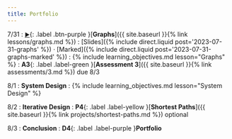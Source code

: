 ```yaml
---
title: Portfolio
---
```


7/31
: [**<small>▶</small>**](https://podcast.ucsd.edu/watch/s123/dsc30_a00/13){: .label .btn-purple }[**Graphs**]({{ site.baseurl }}{% link lessons/graphs.md %})
  : [Slides]({% include direct.liquid post='2023-07-31-graphs' %}) &middot;
    [Marked]({% include direct.liquid post='2023-07-31-graphs-marked' %})
: {% include learning_objectives.md lesson="Graphs" %}
: **A3**{: .label .label-green }[**Assessment 3**]({{ site.baseurl }}{% link assessments/3.md %}) due 8/3

8/1
: **System Design**
: {% include learning_objectives.md lesson="System Design" %}

8/2
: **Iterative Design**
: **P4**{: .label .label-yellow }[**Shortest Paths**]({{ site.baseurl }}{% link projects/shortest-paths.md %}) optional

8/3
: **Conclusion**
: **D4**{: .label .label-purple }**Portfolio**
